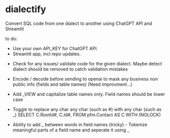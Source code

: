 # dialectify
Convert SQL code from one dialect to another using ChatGPT API and Streamlit


to do:
+ Use your own API_KEY for ChatGPT API.
+ Streamlit app, incl repo updates.
- Check for any issues/ validate code for the given dialect. Maybe detect dialect should be removed to catch validation mistakes
+ Encode / decode before sending to openai to mask any business non public info (fields and table names) (Need improvment...)
- Add _VIEW and capitalize table names only. Field names should be lower case
- Toggle to replace any char any char (such as #) with any char (such as _)
SELECT C.RootId#, C.Id#,
     FROM pfm.Contact AS C WITH (NOLOCK)

- Ability to add _ between words in field names (tricky) - Tokenize meaningful parts of a field name and seperate it using _
